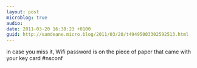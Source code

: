 ```yaml
---
layout: post
microblog: true
audio: 
date: 2011-03-20 16:38:23 +0100
guid: http://samdeane.micro.blog/2011/03/20/t49495003302592513.html
---
```

in case you miss it, Wifi password is on the piece of paper that came with your key card #nsconf
